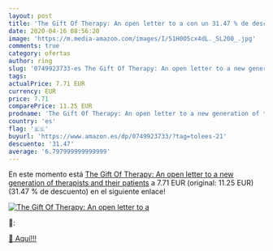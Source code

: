 ```yaml
---
layout: post
title: 'The Gift Of Therapy: An open letter to a con un 31.47 % de descuento'
date: 2020-04-16 08:56:20
image: 'https://m.media-amazon.com/images/I/51H0O5cx4dL._SL200_.jpg'
comments: true
category: ofertas
author: ring
slug: '0749923733-es The Gift Of Therapy: An open letter to a new generation of...'
tags: 
actualPrice: 7.71 EUR
currency: EUR
price: 7.71
comparePrice: 11.25 EUR
prodname: 'The Gift Of Therapy: An open letter to a new generation of therapists and their patients'
country: 'es'
flag: '🇪🇸'
buyurl: 'https://www.amazon.es/dp/0749923733/?tag=tolees-21'
descuento: '31.47'
average: '6.797999999999999'
---
```


En este momento está [The Gift Of Therapy: An open letter to a new generation of therapists and their patients](https://www.amazon.es/dp/0749923733/?tag=tolees-21) a 7.71 EUR (original: 11.25 EUR) (31.47 %  de descuento) en el siguiente enlace!

[![The Gift Of Therapy: An open letter to a](https://m.media-amazon.com/images/I/51H0O5cx4dL._SL200_.jpg)](https://www.amazon.es/dp/0749923733/?tag=tolees-21)

🔎:


[🛒 Aquí!!!](https://www.amazon.es/dp/0749923733/?tag=tolees-21)
